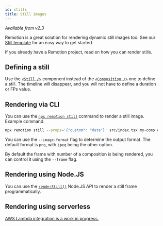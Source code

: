 ```yaml
---
id: stills
title: Still images
---
```


_Available from v2.3_

Remotion is a great solution for rendering dynamic still images too. See our [Still template](https://github.com/remotion-dev/template-still) for an easy way to get started.

If you already have a Remotion project, read on how you can render stills.

## Defining a still

Use the [`<Still />`](/docs/still) component instead of the [`<Composition />`](/docs/composition) one to define a still. The timeline will disappear, and you will not have to define a duration or FPs value.

## Rendering via CLI

You can use the [`npx remotion still`](/docs/cli/#npx-remotion-still) command to render a still image. Example command:

```bash
npx remotion still --props='{"custom": "data"}' src/index.tsx my-comp out.png
```

You can use the `--image-format` flag to determine the output format. The default format is `png`, with `jpeg` being the other option.

By default the frame with number of a composition is being rendered, you can control it using the `--frame` flag.

## Rendering using Node.JS

You can use the [`renderStill()`](/docs/render-still) Node.JS API to render a still frame programmatically.

## Rendering using serverless

[AWS Lambda integration is a work in progress.](/docs/ssr/#rendering-a-video-using-serverless)
